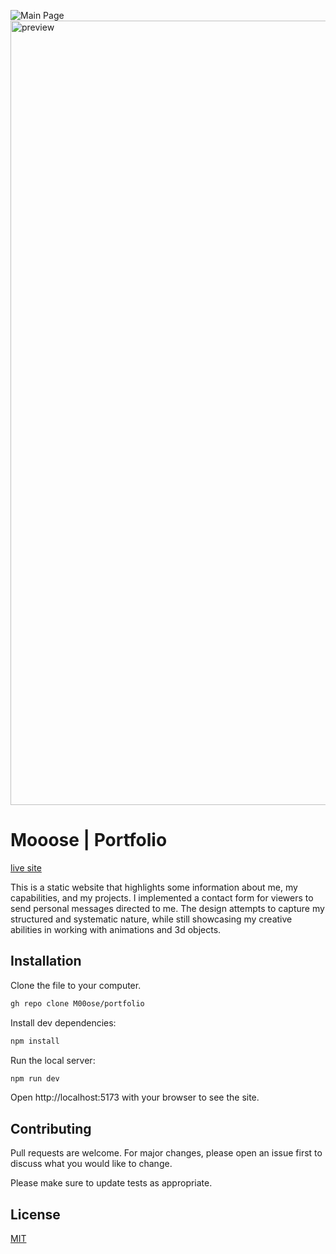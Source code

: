 ![Main Page](https://github.com/M00ose/portfolio/blob/main/portfolio.png?raw=true)
<img width="1255" alt="preview" src="ttps://user-images.githubusercontent.com/93357792/225831010-f104e351-b7ba-433e-8b71-dbf3725f44ea.png">

# Mooose | Portfolio

[live site](https://mooose.vercel.app/)

This is a static website that highlights some information about me, my capabilities, and my projects. I implemented a contact form for viewers to send personal messages directed to me. The design attempts to capture my structured and systematic nature, while still showcasing my creative abilities in working with animations and 3d objects.

## Installation

Clone the file to your computer.

```bash
gh repo clone M00ose/portfolio
```

Install dev dependencies:

```bash
npm install
```

Run the local server:

```bash
npm run dev
```

Open http://localhost:5173 with your browser to see the site.

## Contributing

Pull requests are welcome. For major changes, please open an issue first
to discuss what you would like to change.

Please make sure to update tests as appropriate.

## License

[MIT](https://choosealicense.com/licenses/mit/)
